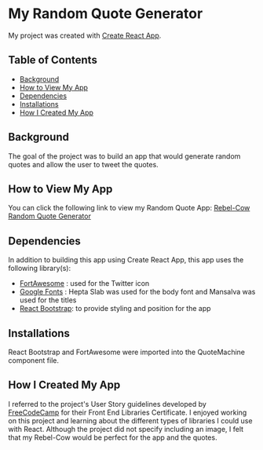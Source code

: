 # My Random Quote Generator 
My project was created with [Create React App](https://github.com/facebook/create-react-app).

## Table of Contents
* [Background](#background)
* [How to View My App](#how-to-view-my-app)
* [Dependencies](#dependencies)
* [Installations](#installations)
* [How I Created My App](how-i-created-my-app)


## Background
The goal of the project was to build an app that would generate random quotes and allow the user to tweet the quotes. 

## How to View My App
You can click the following link to view my Random Quote App: 
[Rebel-Cow Random Quote Generator](https://tlanetterose.github.io/Random-Quote-Machine-CowQuotes/)

## Dependencies
In addition to building this app using Create React App, this app uses the following library(s):
* [FortAwesome](https://fortawesome.com/) : used for the Twitter icon
* [Google Fonts](https://fonts.google.com/) : Hepta Slab was used for the body font and Mansalva was used for the titles
* [React Bootstrap](https://react-bootstrap.github.io/): to provide styling and position for the app

## Installations
React Bootstrap and FortAwesome were imported into the QuoteMachine component file. 

## How I Created My App
I referred to the project's User Story guidelines developed by [FreeCodeCamp](https://learn.freecodecamp.org/) for their Front End Libraries Certificate. I enjoyed working on this project and learning about the different types of libraries I could use with React. Although the project did not specify including an image, I felt that my Rebel-Cow would be perfect for the app and the quotes. 
